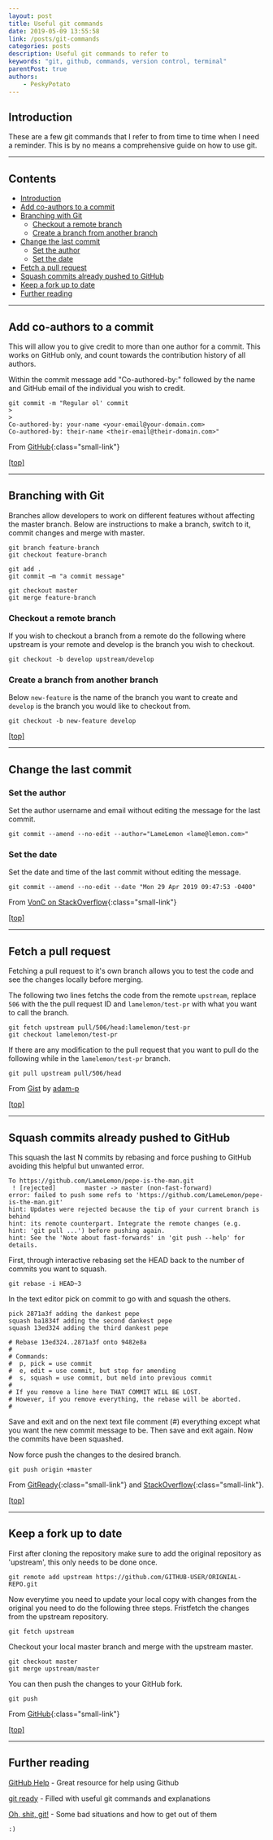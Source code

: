 ```yaml
---
layout: post
title: Useful git commands
date: 2019-05-09 13:55:58
link: /posts/git-commands
categories: posts
description: Useful git commands to refer to
keywords: "git, github, commands, version control, terminal"
parentPost: true
authors:
    - PeskyPotato
---
```


## Introduction
These are a few git commands that I refer to from time to time when I need a reminder. This is by no means a comprehensive guide on how to use git.

---
## Contents
- [Introduction](#introduction)
- [Add co-authors to a commit](#add-co-authors-to-a-commit-)
- [Branching with Git](#branching-with-git)
    - [Checkout a remote branch](#checkout-a-remote-branch)
    - [Create a branch from another branch](#create-a-branch-from-another-branch)
- [Change the last commit](#change-the-last-commit)
    - [Set the author](#set-the-author)
    - [Set the date](#set-the-date-)
- [Fetch a pull request](#fetch-a-pull-request)
- [Squash commits already pushed to GitHub](#squash-commits-already-pushed-to-github)
- [Keep a fork up to date](#keep-a-fork-up-to-date)
- [Further reading](#further-reading)

---
## Add co-authors to a commit 
This will allow you to give credit to more than one author for a commit. This works on GitHub only, and count towards the contribution history of all authors.

Within the commit message add "Co-authored-by:" followed by the name and GitHub email of the individual you wish to credit.

```
git commit -m "Regular ol' commit
>
>
Co-authored-by: your-name <your-email@your-domain.com>
Co-authored-by: their-name <their-email@their-domain.com>"
```
From [GitHub](https://help.github.com/en/articles/creating-a-commit-with-multiple-authors){:class="small-link"}

[[top]](#introduction)

---
## Branching with Git
Branches allow developers to work on different features without affecting the master branch. Below are instructions to make a branch, switch to it, commit changes and merge with master. 

```
git branch feature-branch
git checkout feature-branch

git add .
git commit –m "a commit message"

git checkout master
git merge feature-branch
```

### Checkout a remote branch
If you wish to checkout a branch from a remote do the following where upstream is your remote and develop is the branch you wish to checkout.
```
git checkout -b develop upstream/develop
```

### Create a branch from another branch
Below `new-feature` is the name of the branch you want to create and `develop` is the branch you would like to checkout from.
```
git checkout -b new-feature develop
```

[[top]](#introduction)

---
## Change the last commit

### Set the author
Set the author username and email without editing the message for the last commit.
```
git commit --amend --no-edit --author="LameLemon <lame@lemon.com>"
```

### Set the date 
Set the date and time of the last commit without editing the message. 
```
git commit --amend --no-edit --date "Mon 29 Apr 2019 09:47:53 -0400"
```
From [VonC on StackOverflow](https://stackoverflow.com/questions/23609991/git-github-commit-at-past-date){:class="small-link"}

[[top]](#introduction)

---
## Fetch a pull request
Fetching a pull request to it's own branch allows you to test the code and see the changes locally before merging.

The following two lines fetchs the code from the remote `upstream`, replace `506` with the the pull request ID and `lamelemon/test-pr` with what you want to call the branch.
```
git fetch upstream pull/506/head:lamelemon/test-pr
git checkout lamelemon/test-pr
```

If there are any modification to the pull request that you want to pull do the following while in the `lamelemon/test-pr` branch.
```
git pull upstream pull/506/head
```
From [Gist](https://gist.github.com/adam-p/15413fabef6cffecd897) by [adam-p](https://gist.github.com/adam-p)

[[top]](#introduction)

----
## Squash commits already pushed to GitHub
This squash the last N commits by rebasing and force pushing to GitHub avoiding this helpful but unwanted error.
```
To https://github.com/LameLemon/pepe-is-the-man.git
 ! [rejected]        master -> master (non-fast-forward)
error: failed to push some refs to 'https://github.com/LameLemon/pepe-is-the-man.git'
hint: Updates were rejected because the tip of your current branch is behind
hint: its remote counterpart. Integrate the remote changes (e.g.
hint: 'git pull ...') before pushing again.
hint: See the 'Note about fast-forwards' in 'git push --help' for details.
```

First, through interactive rebasing set the HEAD back to the number of commits you want to squash.
```
git rebase -i HEAD~3
```

In the text editor pick on commit to go with and squash the others.
```
pick 2871a3f adding the dankest pepe
squash ba1834f adding the second dankest pepe
squash 13ed324 adding the third dankest pepe

# Rebase 13ed324..2871a3f onto 9482e8a
#
# Commands:
#  p, pick = use commit
#  e, edit = use commit, but stop for amending
#  s, squash = use commit, but meld into previous commit
#
# If you remove a line here THAT COMMIT WILL BE LOST.
# However, if you remove everything, the rebase will be aborted.
#
```

Save and exit and on the next text file comment (#) everything except what you want the new commit message to be. Then save and exit again. Now the commits have been squashed.

Now force push the changes to the desired branch. 

```
git push origin +master
```

From [GitReady](http://gitready.com/advanced/2009/02/10/squashing-commits-with-rebase.html){:class="small-link"} and [StackOverflow](https://stackoverflow.com/questions/5667884/how-to-squash-commits-in-git-after-they-have-been-pushed){:class="small-link"}.

[[top]](#introduction)

---
## Keep a fork up to date
First after cloning the repository make sure to add the original repository as 'upstream', this only needs to be done once.
```
git remote add upstream https://github.com/GITHUB-USER/ORIGNIAL-REPO.git
```

Now everytime you need to update your local copy with changes from the original you need to do the following three steps.
Fristfetch the changes from the upstream repository.
```
git fetch upstream
```

Checkout your local master branch and merge with the upstream master.
```
git checkout master
git merge upstream/master
```

You can then push the changes to your GitHub fork.
```
git push
```

From [GitHub](https://help.github.com/en/articles/syncing-a-fork){:class="small-link"}

[[top]](#introduction)

---
## Further reading
[GitHub Help](https://help.github.com/en) - Great resource for help using Github

[git ready](http://gitready.com/) - Filled with useful git commands and explanations

[Oh, shit, git!](https://ohshitgit.com/) - Some bad situations and how to get out of them


`:)`

